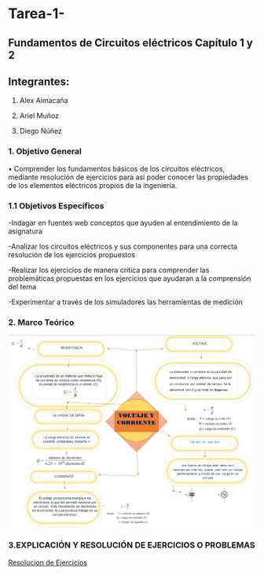 # Tarea-1-

## Fundamentos de Circuitos eléctricos Capítulo 1 y 2 

## Integrantes:

1. Alex Aimacaña

2. Ariel Muñoz

3. Diego Núñez

### 1. **Objetivo General**

•	Comprender los fundamentos básicos de los circuitos eléctricos, mediante resolución de ejercicios para así poder conocer las propiedades de los elementos eléctricos propios de la ingeniería.

### 1.1 **Objetivos Específicos**

-Indagar en fuentes web conceptos que ayuden al entendimiento de la asignatura 

-Analizar los circuitos eléctricos y sus componentes para una correcta resolución de los ejercicios propuestos 

-Realizar los ejercicios de manera crítica para comprender las problemáticas propuestas en los ejercicios que ayudaran a la comprensión del tema 

-Experimentar a través de los simuladores las herramientas de medición

### 2. Marco Teórico 

![](https://github.com/Jhosu115/Tarea-1-/blob/imagen/imagen_2021-06-01_000605.png)

### 3.EXPLICACIÓN Y RESOLUCIÓN DE EJERCICIOS O PROBLEMAS

[Resolucion de Ejercicios](https://github.com/Jhosu115/Tarea-1-/blob/imagen/ejecicios%20circuitos.docx)



